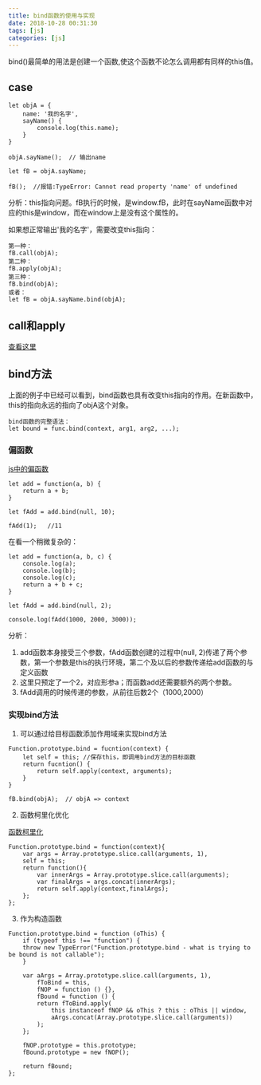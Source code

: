 ```yaml
---
title: bind函数的使用与实现
date: 2018-10-28 00:31:30
tags: [js]
categories: [js]
---
```


bind()最简单的用法是创建一个函数,使这个函数不论怎么调用都有同样的this值。

## case

```
let objA = {
    name: '我的名字',
    sayName() {
        console.log(this.name);
    }
}

objA.sayName();  // 输出name

let fB = objA.sayName;

fB();  //报错:TypeError: Cannot read property 'name' of undefined

```

分析：this指向问题。fB执行的时候，是window.fB，此时在sayName函数中对应的this是window，而在window上是没有这个属性的。

如果想正常输出'我的名字'，需要改变this指向：

```
第一种：
fB.call(objA);
第二种：
fB.apply(objA);
第三种：
fB.bind(objA);
或者：
let fB = objA.sayName.bind(objA);
```

## call和apply

<a href="http://siwenyu.alafe.org/js/2018/04/01/js%E4%B8%AD%E7%9A%84call%E5%92%8Capply/">查看这里</a>

## bind方法

上面的例子中已经可以看到，bind函数也具有改变this指向的作用。在新函数中，this的指向永远的指向了objA这个对象。

```
bind函数的完整语法：
let bound = func.bind(context, arg1, arg2, ...);
```

### 偏函数

<a href="https://www.cnblogs.com/bonelee/p/6102535.html">js中的偏函数</a>

```
let add = function(a, b) {
    return a + b;
}

let fAdd = add.bind(null, 10);

fAdd(1);   //11

```

在看一个稍微复杂的：

```
let add = function(a, b, c) {
    console.log(a);
    console.log(b);
    console.log(c);
    return a + b + c;
}

let fAdd = add.bind(null, 2);

console.log(fAdd(1000, 2000, 3000));
```
分析：

1. add函数本身接受三个参数，fAdd函数创建的过程中(null, 2)传递了两个参数，第一个参数是this的执行环境，第二个及以后的参数传递给add函数的与定义函数
2. 这里只预定了一个2，对应形参a；而函数add还需要额外的两个参数。
3. fAdd调用的时候传递的参数，从前往后数2个（1000,2000）

### 实现bind方法

1. 可以通过给目标函数添加作用域来实现bind方法

```
Function.prototype.bind = fucntion(context) {
    let self = this; //保存this，即调用bind方法的目标函数
    return fucntion() {
        return self.apply(context, arguments);
    }
}

fB.bind(objA);  // objA => context
```

2. 函数柯里化优化

<a href="https://www.jianshu.com/p/f88a5175e7a2">函数柯里化</a>

```
Function.prototype.bind = function(context){
    var args = Array.prototype.slice.call(arguments, 1),
    self = this;
    return function(){
        var innerArgs = Array.prototype.slice.call(arguments);
        var finalArgs = args.concat(innerArgs);
        return self.apply(context,finalArgs);
    };
};
```

3. 作为构造函数

```
Function.prototype.bind = function (oThis) {
    if (typeof this !== "function") {
    throw new TypeError("Function.prototype.bind - what is trying to be bound is not callable");
    }

    var aArgs = Array.prototype.slice.call(arguments, 1), 
        fToBind = this, 
        fNOP = function () {},
        fBound = function () {
        return fToBind.apply(
            this instanceof fNOP && oThis ? this : oThis || window,
            aArgs.concat(Array.prototype.slice.call(arguments))
        );
    };

    fNOP.prototype = this.prototype;
    fBound.prototype = new fNOP();

    return fBound;
};
```